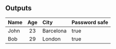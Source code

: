 ## Outputs

|   Name   |   Age    |   City |   Password   safe   | 
|   -|:-:|:-|-| 
|   John   |    23    |   Barcelona   |true | 
|   Bob    |    29    |   London |true |